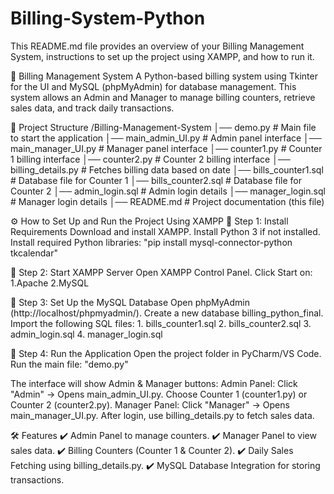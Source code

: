 # Billing-System-Python

This README.md file provides an overview of your Billing Management System, instructions to set up the project using XAMPP, and how to run it.

🛒 Billing Management System
A Python-based billing system using Tkinter for the UI and MySQL (phpMyAdmin) for database management. This system allows an Admin and Manager to manage billing counters, retrieve sales data, and track daily transactions.

📂 Project Structure
/Billing-Management-System
│── demo.py                  # Main file to start the application
│── main_admin_UI.py         # Admin panel interface
│── main_manager_UI.py       # Manager panel interface
│── counter1.py              # Counter 1 billing interface
│── counter2.py              # Counter 2 billing interface
│── billing_details.py       # Fetches billing data based on date
│── bills_counter1.sql       # Database file for Counter 1
│── bills_counter2.sql       # Database file for Counter 2
│── admin_login.sql          # Admin login details
│── manager_login.sql        # Manager login details
│── README.md                # Project documentation (this file)


⚙️ How to Set Up and Run the Project Using XAMPP
🔹 Step 1: Install Requirements
Download and install XAMPP.
Install Python 3 if not installed.
Install required Python libraries:  "pip install mysql-connector-python tkcalendar"

🔹 Step 2: Start XAMPP Server
Open XAMPP Control Panel.
Click Start on:  1.Apache  2.MySQL

🔹 Step 3: Set Up the MySQL Database
Open phpMyAdmin (http://localhost/phpmyadmin/).
Create a new database billing_python_final.
Import the following SQL files:
           1.  bills_counter1.sql
           2.  bills_counter2.sql
           3.  admin_login.sql
           4.  manager_login.sql


🔹 Step 4: Run the Application
Open the project folder in PyCharm/VS Code.
Run the main file:  "demo.py"

The interface will show Admin & Manager buttons:
Admin Panel:    Click "Admin" → Opens main_admin_UI.py.
Choose Counter 1 (counter1.py) or Counter 2 (counter2.py).
Manager Panel:  Click "Manager" → Opens main_manager_UI.py.
After login, use billing_details.py to fetch sales data.

🛠 Features
✔ Admin Panel to manage counters.
✔ Manager Panel to view sales data.
✔ Billing Counters (Counter 1 & Counter 2).
✔ Daily Sales Fetching using billing_details.py.
✔ MySQL Database Integration for storing transactions.




